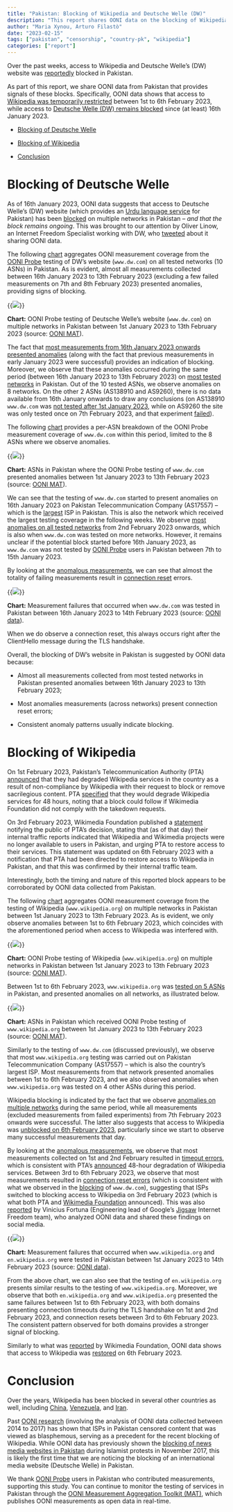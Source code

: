 ```yaml
---
title: "Pakistan: Blocking of Wikipedia and Deutsche Welle (DW)"
description: "This report shares OONI data on the blocking of Wikipedia and DW in Pakistan."
author: "Maria Xynou, Arturo Filastò"
date: "2023-02-15"
tags: ["pakistan", "censorship", "country-pk", "wikipedia"]
categories: ["report"]
---
```


Over the past weeks, access to Wikipedia and Deutsche Welle’s (DW)
website was [reportedly](https://time.com/6253154/wikipedia-blocked-pakistan-blasphemy/)
blocked in Pakistan.

As part of this report, we share OONI data from Pakistan that provides
signals of these blocks. Specifically, OONI data shows that access to
[Wikipedia was temporarily restricted](https://explorer.ooni.org/chart/mat?probe_cc=PK&test_name=web_connectivity&domain=www.wikipedia.org&since=2023-01-01&until=2023-02-14&axis_x=measurement_start_day)
between 1st to 6th February 2023, while access to [Deutsche Welle (DW) remains blocked](https://explorer.ooni.org/chart/mat?probe_cc=PK&test_name=web_connectivity&domain=www.dw.com&since=2023-01-01&until=2023-02-15&axis_x=measurement_start_day)
since (at least) 16th January 2023.

* [Blocking of Deutsche Welle](#blocking-of-deutsche-welle)

* [Blocking of Wikipedia](#blocking-of-wikipedia)

* [Conclusion](#conclusion)

# Blocking of Deutsche Welle

As of 16th January 2023, OONI data suggests that access to Deutsche
Welle’s (DW) website (which provides an [Urdu language service](https://www.dw.com/ur/) for Pakistan) has been
[blocked](https://explorer.ooni.org/search?since=2023-01-01&until=2023-02-14&failure=false&domain=www.dw.com&probe_cc=PK)
on multiple networks in Pakistan – *and that the block remains ongoing*.
This was brought to our attention by Oliver Linow, an Internet Freedom
Specialist working with DW, who
[tweeted](https://twitter.com/OliverLinow/status/1619282417629675522)
about it sharing OONI data.

The following
[chart](https://explorer.ooni.org/chart/mat?probe_cc=PK&test_name=web_connectivity&domain=www.dw.com&since=2023-01-01&until=2023-02-14&axis_x=measurement_start_day)
aggregates OONI measurement coverage from the [OONI Probe](https://ooni.org/install) testing of DW’s website
(`www.dw.com`) on all tested networks (10 ASNs) in Pakistan. As is
evident, almost all measurements collected between 16th January 2023 to
13th February 2023 (excluding a few failed measurements on 7th and 8th
February 2023) presented anomalies, providing signs of blocking.

{{<img src="images/01.png">}}

**Chart:** OONI Probe testing of Deutsche Welle’s website
(`www.dw.com`) on multiple networks in Pakistan between 1st January
2023 to 13th February 2023 (source: [OONI MAT](https://explorer.ooni.org/chart/mat?probe_cc=PK&test_name=web_connectivity&domain=www.dw.com&since=2023-01-01&until=2023-02-14&axis_x=measurement_start_day)).

The fact that [most measurements from 16th January 2023 onwards presented anomalies](https://explorer.ooni.org/chart/mat?probe_cc=PK&test_name=web_connectivity&domain=www.dw.com&since=2023-01-01&until=2023-02-14&axis_x=measurement_start_day)
(along with the fact that previous measurements in early January 2023
were successful) provides an indication of blocking. Moreover, we
observe that these anomalies occurred during the same period (between
16th January 2023 to 13th February 2023) on [most tested networks](https://explorer.ooni.org/chart/mat?probe_cc=PK&test_name=web_connectivity&domain=www.dw.com&since=2023-01-01&until=2023-02-14&axis_x=measurement_start_day&axis_y=probe_asn)
in Pakistan. Out of the 10 tested ASNs, we observe anomalies on 8
networks. On the other 2 ASNs (AS138910 and AS9260), there is no data
available from 16th January onwards to draw any conclusions (on AS138910
`www.dw.com` was [not tested after 1st January 2023](https://explorer.ooni.org/search?since=2023-01-01&until=2023-01-02&probe_cc=PK&test_name=web_connectivity&probe_asn=138910&domain=www.dw.com&failure=true),
while on AS9260 the site was only tested once on 7th February 2023, and
that experiment
[failed](https://explorer.ooni.org/search?since=2023-02-07&until=2023-02-08&probe_cc=PK&test_name=web_connectivity&probe_asn=9260&domain=www.dw.com&failure=true)).

The following
[chart](https://explorer.ooni.org/chart/mat?probe_cc=PK&test_name=web_connectivity&domain=www.dw.com&since=2023-01-01&until=2023-02-14&axis_x=measurement_start_day&axis_y=probe_asn)
provides a per-ASN breakdown of the OONI Probe measurement coverage of
`www.dw.com` within this period, limited to the 8 ASNs where we
observe anomalies.

{{<img src="images/02.png">}}

**Chart:** ASNs in Pakistan where the OONI Probe testing of
`www.dw.com` presented anomalies between 1st January 2023 to 13th
February 2023 (source: [OONI MAT](https://explorer.ooni.org/chart/mat?probe_cc=PK&test_name=web_connectivity&domain=www.dw.com&since=2023-01-01&until=2023-02-14&axis_x=measurement_start_day&axis_y=probe_asn)).

We can see that the testing of `www.dw.com` started to present
anomalies on 16th January 2023 on Pakistan Telecommunication Company
(AS17557) – which is the [largest](https://en.wikipedia.org/wiki/PTCL)
ISP in Pakistan. This is also the network which received the largest
testing coverage in the following weeks. We observe [most anomalies on all tested networks](https://explorer.ooni.org/chart/mat?probe_cc=PK&test_name=web_connectivity&domain=www.dw.com&since=2023-01-01&until=2023-02-14&axis_x=measurement_start_day&axis_y=probe_asn)
from 2nd February 2023 onwards, which is also when `www.dw.com` was
tested on more networks. However, it remains unclear if the potential
block started before 16th January 2023, as `www.dw.com` was not tested
by [OONI Probe](https://ooni.org/install) users in Pakistan between
7th to 15th January 2023.

By looking at the [anomalous measurements](https://explorer.ooni.org/search?since=2023-01-01&until=2023-02-14&failure=false&domain=www.dw.com&probe_cc=PK),
we can see that almost the totality of failing measurements result in
[connection reset](https://explorer.ooni.org/measurement/20230213T103324Z_webconnectivity_PK_17557_n1_EPJNY37yvMFY5dMT?input=https%3A%2F%2Fwww.dw.com%2F)
errors.

{{<img src="images/03.png">}}

**Chart:** Measurement failures that occurred when `www.dw.com` was
tested in Pakistan between 16th January 2023 to 14th February 2023
(source: [OONI data](https://explorer.ooni.org/search?since=2023-01-01&until=2023-02-14&failure=false&domain=www.dw.com&probe_cc=PK)).

When we do observe a connection reset, this always occurs right after
the ClientHello message during the TLS handshake.

Overall, the blocking of DW’s website in Pakistan is suggested by OONI
data because:

* Almost all measurements collected from most tested networks in
Pakistan presented anomalies between 16th January 2023 to 13th
February 2023;

* Most anomalies measurements (across networks) present connection
reset errors;

* Consistent anomaly patterns usually indicate blocking.

# Blocking of Wikipedia

On 1st February 2023, Pakistan’s Telecommunication Authority (PTA)
[announced](https://twitter.com/PTAofficialpk/status/1620748000246251521)
that they had degraded Wikipedia services in the country as a result of
non-compliance by Wikipedia with their request to block or remove
sacrilegious content. PTA
[specified](https://twitter.com/PTAofficialpk/status/1620748003954028545)
that they would degrade Wikipedia services for 48 hours, noting that a
block could follow if Wikimedia Foundation did not comply with the
takedown requests.

On 3rd February 2023, Wikimedia Foundation published a
[statement](https://wikimediafoundation.org/news/2023/02/03/wikimedia-foundation-urges-pakistan-telecommunications-authority-to-restore-access-to-wikipedia-in-pakistan/)
notifying the public of PTA’s decision, stating that (as of that day)
their internal traffic reports indicated that Wikipedia and Wikimedia
projects were no longer available to users in Pakistan, and urging PTA
to restore access to their services. This statement was updated on 6th
February 2023 with a notification that PTA had been directed to restore
access to Wikipedia in Pakistan, and that this was confirmed by their
internal traffic team.

Interestingly, both the timing and nature of this reported block appears
to be corroborated by OONI data collected from Pakistan.

The following
[chart](https://explorer.ooni.org/chart/mat?probe_cc=PK&test_name=web_connectivity&domain=www.wikipedia.org&since=2023-01-01&until=2023-02-14&axis_x=measurement_start_day)
aggregates OONI measurement coverage from the testing of Wikipedia
(`www.wikipedia.org`) on multiple networks in Pakistan between 1st
January 2023 to 13th February 2023. As is evident, we only observe
anomalies between 1st to 6th February 2023, which coincides with the
aforementioned period when access to Wikipedia was interfered with.

{{<img src="images/04.png">}}

**Chart:** OONI Probe testing of Wikipedia (`www.wikipedia.org`) on
multiple networks in Pakistan between 1st January 2023 to 13th February
2023 (source: [OONI MAT](https://explorer.ooni.org/chart/mat?probe_cc=PK&test_name=web_connectivity&domain=www.wikipedia.org&since=2023-01-01&until=2023-02-14&axis_x=measurement_start_day)).

Between 1st to 6th February 2023, `www.wikipedia.org` was [tested on 5 ASNs](https://explorer.ooni.org/chart/mat?probe_cc=PK&test_name=web_connectivity&domain=www.wikipedia.org&since=2023-01-01&until=2023-02-14&axis_x=measurement_start_day&axis_y=probe_asn)
in Pakistan, and presented anomalies on all networks, as illustrated
below.

{{<img src="images/05.png">}}

**Chart:** ASNs in Pakistan which received OONI Probe testing of
`www.wikipedia.org` between 1st January 2023 to 13th February 2023
(source: [OONI MAT](https://explorer.ooni.org/chart/mat?probe_cc=PK&test_name=web_connectivity&domain=www.wikipedia.org&since=2023-01-01&until=2023-02-14&axis_x=measurement_start_day&axis_y=probe_asn)).

Similarly to the testing of `www.dw.com` (discussed previously), we
observe that most `www.wikipedia.org` testing was carried out on
Pakistan Telecommunication Company (AS17557) – which is also the
country’s largest ISP. Most measurements from that network presented
anomalies between 1st to 6th February 2023, and we also observed
anomalies when `www.wikipedia.org` was tested on 4 other ASNs during
this period.

Wikipedia blocking is indicated by the fact that we observe [anomalies on multiple networks](https://explorer.ooni.org/chart/mat?probe_cc=PK&test_name=web_connectivity&domain=www.wikipedia.org&since=2023-01-01&until=2023-02-14&axis_x=measurement_start_day&axis_y=probe_asn)
during the same period, while all measurements (excluded measurements
from failed experiments) from 7th February 2023 onwards were successful.
The latter also suggests that access to Wikipedia was [unblocked on 6th February 2023](https://explorer.ooni.org/search?since=2023-02-06&until=2023-02-07&probe_cc=PK&test_name=web_connectivity&domain=www.wikipedia.org&failure=false),
particularly since we start to observe many successful measurements that
day.

By looking at the [anomalous measurements](https://explorer.ooni.org/search?since=2023-02-01&until=2023-02-06&probe_cc=PK&test_name=web_connectivity&domain=www.wikipedia.org&failure=false),
we observe that most measurements collected on 1st and 2nd February
resulted in [timeout errors](https://explorer.ooni.org/measurement/20230202T045219Z_webconnectivity_PK_23674_n1_I8KQnsRiR1H58RFF?input=https%3A%2F%2Fwww.wikipedia.org%2F),
which is consistent with PTA’s
[announced](https://twitter.com/PTAofficialpk/status/1620748003954028545)
48-hour degradation of Wikipedia services. Between 3rd to 6th February
2023, we observe that most measurements resulted in [connection reset errors](https://explorer.ooni.org/measurement/20230205T200537Z_webconnectivity_PK_17557_n1_QIGM5lFlD4abHEzm?input=https%3A%2F%2Fwww.wikipedia.org%2F)
(which is consistent with what we observed in the
[blocking](https://explorer.ooni.org/measurement/20230213T103324Z_webconnectivity_PK_17557_n1_EPJNY37yvMFY5dMT?input=https%3A%2F%2Fwww.dw.com%2F)
of `www.dw.com`), suggesting that ISPs switched to blocking access to
Wikipedia on 3rd February 2023 (which is what both PTA and [Wikimedia Foundation](https://wikimediafoundation.org/news/2023/02/03/wikimedia-foundation-urges-pakistan-telecommunications-authority-to-restore-access-to-wikipedia-in-pakistan/)
announced). This was also
[reported](https://twitter.com/vinifortuna/status/1621648126372085760)
by Vinicius Fortuna (Engineering lead of Google’s [Jigsaw](https://jigsaw.google.com/) Internet Freedom team), who analyzed OONI data and
shared these findings on social media.

{{<img src="images/06.png">}}

**Chart:** Measurement failures that occurred when `www.wikipedia.org`
and `en.wikipedia.org` were tested in Pakistan between 1st January
2023 to 14th February 2023 (source: [OONI data](https://explorer.ooni.org/search?since=2023-02-01&until=2023-02-06&probe_cc=PK&test_name=web_connectivity&domain=www.wikipedia.org&failure=false)).

From the above chart, we can also see that the testing of
`en.wikipedia.org` presents similar results to the testing of
`www.wikipedia.org`. Moreover, we observe that both
`en.wikipedia.org` and `www.wikipedia.org` presented the same
failures between 1st to 6th February 2023, with both domains presenting
connection timeouts during the TLS handshake on 1st and 2nd February
2023, and connection resets between 3rd to 6th February 2023. The
consistent pattern observed for both domains provides a stronger signal
of blocking.

Similarly to what was
[reported](https://wikimediafoundation.org/news/2023/02/03/wikimedia-foundation-urges-pakistan-telecommunications-authority-to-restore-access-to-wikipedia-in-pakistan/)
by Wikimedia Foundation, OONI data shows that access to Wikipedia was
[restored](https://explorer.ooni.org/search?since=2023-02-06&until=2023-02-07&probe_cc=PK&test_name=web_connectivity&domain=www.wikipedia.org&failure=false)
on 6th February 2023.

# Conclusion

Over the years, Wikipedia has been blocked in several other countries as
well, including
[China](https://ooni.org/post/2019-china-wikipedia-blocking/),
[Venezuela](https://ooni.org/post/venezuela-blocking-wikipedia-and-social-media-2019/),
and [Iran](https://ooni.org/post/2020-iran-blocks-farsi-wikipedia/).

Past [OONI research](https://ooni.org/post/pakistan-internet-censorship/#religious-criticism)
(involving the analysis of OONI data collected between 2014 to 2017) has
shown that ISPs in Pakistan censored content that was viewed as
blasphemous, serving as a precedent for the recent blocking of
Wikipedia. While OONI data has previously shown the [blocking of news media websites in Pakistan](https://ooni.org/post/how-pakistan-blocked-social-media/#blocking-of-news-websites)
during Islamist protests in November 2017, this is likely the first time
that we are noticing the blocking of an international media website
(Deutsche Welle) in Pakistan.

We thank [OONI Probe](https://ooni.org/install) users in Pakistan who
contributed measurements, supporting this study. You can continue to
monitor the testing of services in Pakistan through the [OONI Measurement Aggregation Toolkit (MAT)](https://explorer.ooni.org/chart/mat?probe_cc=PK&test_name=web_connectivity&since=2023-01-16&until=2023-02-16&axis_x=measurement_start_day),
which publishes OONI measurements as open data in real-time.

